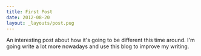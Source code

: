 ```yaml
---
title: First Post
date: 2012-08-20
layout: _layouts/post.pug
---
```


An interesting post about how it's going to be different this time around. I'm going write a lot more nowadays and use this blog to improve my writing.
